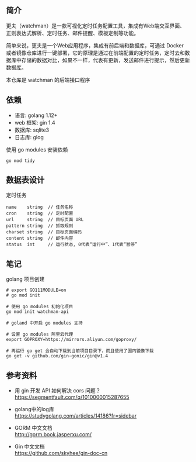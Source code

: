 ## 简介
更夫（watchman）是一款可视化定时任务配置工具，集成有Web端交互界面、正则表达式解析、定时任务、邮件提醒、模板定制等功能。

简单来说，更夫是一个Web应用程序，集成有前后端和数据库，可通过 Docker 或者镜像仓库进行一键部署，它的原理是通过在前端配置的定时任务，定时去和数据库中存储的数据对比，如果不一样，代表有更新，发送邮件进行提示，然后更新数据库。

本仓库是 watchman 的后端接口程序

## 依赖
* 语言: golang 1.12+
* web 框架: gin 1.4
* 数据库: sqlite3
* 日志库: glog

使用 go modules 安装依赖
```
go mod tidy
```

## 数据表设计
定时任务
```
name    string  // 任务名称
cron    string  // 定时配置
url     string  // 目标页面 URL
pattern string  // 抓取规则
charset string  // 目标页面编码
content string  // 邮件内容
status  int     // 运行状态, 0代表“运行中”、1代表“暂停”
```

## 笔记
golang 项目创建
```
# export GO111MODULE=on
# go mod init

# 使用 go modules 初始化项目
go mod init watchman-api

# goland 中开启 go modules 支持

# 设置 go modules 阿里云代理
export GOPROXY=https://mirrors.aliyun.com/goproxy/

# 再运行 go get 会自动下载到当前项目目录下，而且使用了国内镜像下载
go get -v github.com/gin-gonic/gin@v1.4
```

## 参考资料
* 用 gin 开发 API 如何解决 cors 问题？  
https://segmentfault.com/q/1010000015287655

* golang中的log库  
https://studygolang.com/articles/14186?fr=sidebar

* GORM 中文文档  
http://gorm.book.jasperxu.com/

* Gin 中文文档  
https://github.com/skyhee/gin-doc-cn